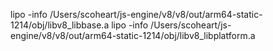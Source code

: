 lipo -info /Users/scoheart/js-engine/v8/v8/out/arm64-static-1214/obj/libv8_libbase.a
lipo -info /Users/scoheart/js-engine/v8/v8/out/arm64-static-1214/obj/libv8_libplatform.a